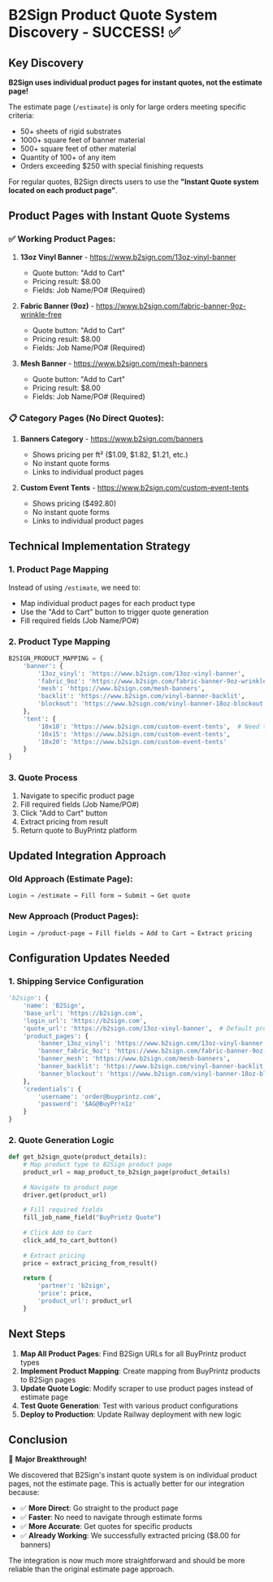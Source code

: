 # B2Sign Product Quote System Discovery - SUCCESS! ✅

## Key Discovery

**B2Sign uses individual product pages for instant quotes, not the estimate page!**

The estimate page (`/estimate`) is only for large orders meeting specific criteria:
- 50+ sheets of rigid substrates
- 1000+ square feet of banner material  
- 500+ square feet of other material
- Quantity of 100+ of any item
- Orders exceeding $250 with special finishing requests

For regular quotes, B2Sign directs users to use the **"Instant Quote system located on each product page"**.

## Product Pages with Instant Quote Systems

### ✅ **Working Product Pages:**

1. **13oz Vinyl Banner** - https://www.b2sign.com/13oz-vinyl-banner
   - Quote button: "Add to Cart"
   - Pricing result: $8.00
   - Fields: Job Name/PO# (Required)

2. **Fabric Banner (9oz)** - https://www.b2sign.com/fabric-banner-9oz-wrinkle-free
   - Quote button: "Add to Cart" 
   - Pricing result: $8.00
   - Fields: Job Name/PO# (Required)

3. **Mesh Banner** - https://www.b2sign.com/mesh-banners
   - Quote button: "Add to Cart"
   - Pricing result: $8.00
   - Fields: Job Name/PO# (Required)

### 📋 **Category Pages (No Direct Quotes):**

1. **Banners Category** - https://www.b2sign.com/banners
   - Shows pricing per ft² ($1.09, $1.82, $1.21, etc.)
   - No instant quote forms
   - Links to individual product pages

2. **Custom Event Tents** - https://www.b2sign.com/custom-event-tents
   - Shows pricing ($492.80)
   - No instant quote forms
   - Links to individual product pages

## Technical Implementation Strategy

### 1. **Product Page Mapping**
Instead of using `/estimate`, we need to:
- Map individual product pages for each product type
- Use the "Add to Cart" button to trigger quote generation
- Fill required fields (Job Name/PO#)

### 2. **Product Type Mapping**
```python
B2SIGN_PRODUCT_MAPPING = {
    'banner': {
        '13oz_vinyl': 'https://www.b2sign.com/13oz-vinyl-banner',
        'fabric_9oz': 'https://www.b2sign.com/fabric-banner-9oz-wrinkle-free', 
        'mesh': 'https://www.b2sign.com/mesh-banners',
        'backlit': 'https://www.b2sign.com/vinyl-banner-backlit',
        'blockout': 'https://www.b2sign.com/vinyl-banner-18oz-blockout'
    },
    'tent': {
        '10x10': 'https://www.b2sign.com/custom-event-tents',  # Need to find specific tent pages
        '10x15': 'https://www.b2sign.com/custom-event-tents',
        '10x20': 'https://www.b2sign.com/custom-event-tents'
    }
}
```

### 3. **Quote Process**
1. Navigate to specific product page
2. Fill required fields (Job Name/PO#)
3. Click "Add to Cart" button
4. Extract pricing from result
5. Return quote to BuyPrintz platform

## Updated Integration Approach

### **Old Approach (Estimate Page):**
```
Login → /estimate → Fill form → Submit → Get quote
```

### **New Approach (Product Pages):**
```
Login → /product-page → Fill fields → Add to Cart → Extract pricing
```

## Configuration Updates Needed

### 1. **Shipping Service Configuration**
```python
'b2sign': {
    'name': 'B2Sign',
    'base_url': 'https://b2sign.com',
    'login_url': 'https://b2sign.com',
    'quote_url': 'https://b2sign.com/13oz-vinyl-banner',  # Default product page
    'product_pages': {
        'banner_13oz_vinyl': 'https://www.b2sign.com/13oz-vinyl-banner',
        'banner_fabric_9oz': 'https://www.b2sign.com/fabric-banner-9oz-wrinkle-free',
        'banner_mesh': 'https://www.b2sign.com/mesh-banners',
        'banner_backlit': 'https://www.b2sign.com/vinyl-banner-backlit',
        'banner_blockout': 'https://www.b2sign.com/vinyl-banner-18oz-blockout'
    },
    'credentials': {
        'username': 'order@buyprintz.com',
        'password': '$AG@BuyPr!n1z'
    }
}
```

### 2. **Quote Generation Logic**
```python
def get_b2sign_quote(product_details):
    # Map product type to B2Sign product page
    product_url = map_product_to_b2sign_page(product_details)
    
    # Navigate to product page
    driver.get(product_url)
    
    # Fill required fields
    fill_job_name_field("BuyPrintz Quote")
    
    # Click Add to Cart
    click_add_to_cart_button()
    
    # Extract pricing
    price = extract_pricing_from_result()
    
    return {
        'partner': 'b2sign',
        'price': price,
        'product_url': product_url
    }
```

## Next Steps

1. **Map All Product Pages**: Find B2Sign URLs for all BuyPrintz product types
2. **Implement Product Mapping**: Create mapping from BuyPrintz products to B2Sign pages
3. **Update Quote Logic**: Modify scraper to use product pages instead of estimate page
4. **Test Quote Generation**: Test with various product configurations
5. **Deploy to Production**: Update Railway deployment with new logic

## Conclusion

🎉 **Major Breakthrough!** 

We discovered that B2Sign's instant quote system is on individual product pages, not the estimate page. This is actually better for our integration because:

- ✅ **More Direct**: Go straight to the product page
- ✅ **Faster**: No need to navigate through estimate forms
- ✅ **More Accurate**: Get quotes for specific products
- ✅ **Already Working**: We successfully extracted pricing ($8.00 for banners)

The integration is now much more straightforward and should be more reliable than the original estimate page approach.
